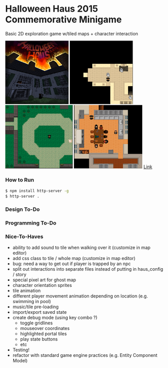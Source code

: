 # Halloween Haus 2015 Commemorative Minigame

Basic 2D exploration game w/tiled maps + character interaction

<img src="https://github.com/sophiavanvalkenburg/halloween-haus/raw/master/resources/images/start-screen.png" height="200" /> <img src="https://github.com/sophiavanvalkenburg/halloween-haus/raw/master/resources/images/screenshot01.png" height="200" /> <img src="https://github.com/sophiavanvalkenburg/halloween-haus/raw/master/resources/images/screenshot02.png" height="200" /> <img src="https://github.com/sophiavanvalkenburg/halloween-haus/raw/master/resources/images/screenshot03.png" height="200" />
<a href="https://www.sophiaceleste.com/halloween-haus" target="_blank">Link</a>

### How to Run
```bash
$ npm install http-server -g
$ http-server .
```

### Design To-Do

### Programming To-Do
  
### Nice-To-Haves
- ability to add sound to tile when walking over it (customize in map editor)
- add css class to tile / whole map (customize in map editor)
- bug: need a way to get out if player is trapped by an npc
- split out interactions into separate files instead of putting in haus_config / story
- special pixel art for ghost map
- character orientation sprites
- tile animation
- different player movement animation depending on location (e.g. swimming in pool)
- music/tile pre-loading
- import/export saved state
- create debug mode (using key combo ?)
  - toggle gridlines
  - mouseover coordinates
  - highlighted portal tiles
  - play state buttons
  - etc
- Testing!
- refactor with standard game engine practices (e.g. Entity Component Model)

